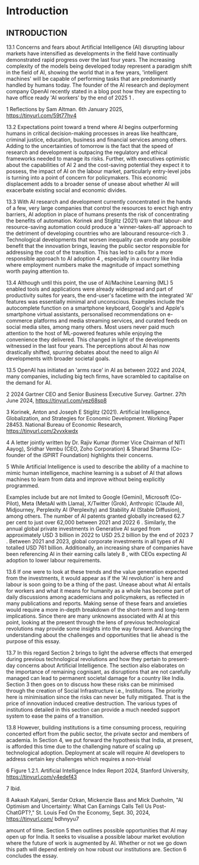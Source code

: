 # Introduction

## INTRODUCTION

13.1  Concerns and fears about Artificial Intelligence (AI) disrupting labour markets have intensified as developments in the field have continually demonstrated rapid progress over  the  last  four  years.  The  increasing  complexity  of  the  models  being  developed today represent a paradigm shift in the field of AI, showing the world that in a few years, 'intelligent machines' will be capable of performing tasks that are predominantly handled by humans today. The founder of the AI research and deployment company OpenAI recently stated in a blog post how they are expecting to have office ready 'AI workers' by the end of 2025 1 .

1   Reflections by Sam Altman. 6th January 2025, https://tinyurl.com/59t77hv4

13.2 Expectations  point  toward  a  trend  where  AI  begins  outperforming  humans  in critical decision-making processes in areas like healthcare, criminal justice, education, business and financial services among others. Adding to the uncertainties of tomorrow is the fact that the speed of research and development is outpacing the regulatory and ethical  frameworks  needed  to  manage  its  risks.  Further,  with  executives  optimistic about the capabilities of AI 2 and the cost-saving potential they expect it to possess, the impact of AI on the labour market, particularly entry-level jobs is turning into a point of concern for policymakers. This economic displacement adds to a broader sense of unease about whether AI will exacerbate existing social and economic divides.

13.3 With AI research and development currently concentrated in the hands of a few, very large companies that control the resources to erect high entry barriers, AI adoption in place of humans presents the risk of concentrating the benefits of automation. Korinek and Stiglitz (2021) warn that labour- and resource-saving automation could produce a 'winner-takes-all' approach to the detriment of developing countries who are labourand  resource-rich 3 .  Technological  developments  that  worsen  inequality  can  erode any possible benefit that the innovation brings, leaving the public sector responsible for addressing the cost of the transition. This has led to calls for a more responsible approach to AI adoption 4 , especially in a country like India where employment numbers make the magnitude of impact something worth paying attention to.

13.4 Although until this point, the use of AI/Machine Learning (ML) 5  enabled tools and applications  were  already  widespread  and  part  of  productivity  suites  for  years, the end-user's facetime with the integrated 'AI' features was essentially minimal and unconscious. Examples include the autocomplete function on a smartphone keyboard, Google's  and  Apple's  smartphone  virtual  assistants,  personalised  recommendations on e-commerce platforms and media streaming services, and curated feeds on social media sites, among many others. Most users never paid much attention to the host of ML-powered features while enjoying the convenience they delivered. This changed in light of the developments witnessed in the last four years. The perceptions about AI has now drastically shifted, spurring debates about the need to align AI developments with broader societal goals.

13.5  OpenAI  has  initiated  an  'arms  race'  in  AI  as  between  2022  and  2024,  many companies, including big tech firms, have scrambled to capitalise on the demand for AI.

2  2024 Gartner CEO and Senior Business Executive Survey. Gartner. 27th June 2024, https://tinyurl.com/yez68sp8

3  Korinek, Anton and Joseph E Stiglitz (2021). Artificial Intelligence, Globalization, and Strategies for Economic Development. Working Paper 28453. National Bureau of Economic Research, https://tinyurl.com/2vvxkwdx

4  A letter jointly written by Dr. Rajiv Kumar (former Vice Chairman of NITI Aayog), Sridhar Vembu (CEO, Zoho Corporation) &amp; Sharad Sharma (Co-founder of the iSPIRT Foundation) highlights their concerns.

5  While Artificial Intelligence is used to describe the ability of a machine to mimic human intelligence, machine learning is a subset of AI that allows machines to learn from data and improve without being explicitly programmed.

Examples include but are not limited to Google (Gemini), Microsoft (Co-Pilot), Meta (MetaAI with Llama), X/Twitter (Grok), Anthropic (Claude AI), Midjourney, Perplexity AI (Perplexity) and Stability AI (Stable Diffusion), among others. The number of AI patents granted globally increased 62.7 per cent to just over 62,000 between 2021 and 2022 6 . Similarly, the annual global private investments in Generative AI surged from approximately USD 3 billion in 2022 to USD 25.2 billion by the end of 2023 7 . Between 2021 and 2023, global corporate investments in all types of AI totalled USD 761 billion. Additionally, an increasing share of companies have been referencing AI in their earning calls lately 8 , with CEOs expecting AI adoption to lower labour requirements.

13.6 If one were to look at these trends and the value generation expected from the investments, it would appear as if the 'AI revolution' is here and labour is soon going to be a thing of the past. Unease about what AI entails for workers and what it means for humanity as a whole has become part of daily discussions among academicians and policymakers, as reflected in many publications and reports. Making sense of these fears and anxieties would require a more in-depth breakdown of the short-term and long-term  implications.  Since  there  are  many  unknowns  associated  with  AI  at  this point, looking at the present through the lens of previous technological revolutions may provide some insights into the way forward. Advancing the understanding about the challenges and opportunities that lie ahead is the purpose of this essay.

13.7  In this regard Section 2 brings to light the adverse effects that emerged during previous technological revolutions and how they pertain to present-day concerns about Artificial  Intelligence.  The  section  also  elaborates  on  the  importance  of  remaining cognisant, as disruptions that are not carefully managed can lead to permanent societal damage for a country like India. Section 3 then goes on to discuss how these risks can be minimised through the creation of Social Infrastructure i.e., Institutions. The priority here is minimisation since the risks can never be fully mitigated. That is the price of innovation induced creative destruction. The various types of institutions detailed in this section can provide a much needed support system to ease the pains of a transition.

13.8 However, building institutions is a time consuming process, requiring concerted effort from the public sector, the private sector and members of academia. In Section 4, we put forward the hypothesis that India, at present, is afforded this time due to the challenging nature of scaling up technological adoption. Deployment at scale will require AI developers to address certain key challenges which requires a non-trivial

6  Figure 1.2.1. Artificial Intelligence Index Report 2024, Stanford University, https://tinyurl.com/y4edef43

7   Ibid.

8  Aakash Kalyani, Serdar Ozkan, Mickenzie Bass and Mick Dueholm, "AI Optimism and Uncertainty: What Can Earnings Calls Tell Us Post-ChatGPT?," St. Louis Fed On the Economy, Sept. 30, 2024, https://tinyurl.com/ bdhnyyu7

amount of time. Section 5 then outlines possible opportunities that AI may open up for India. It seeks to visualise a possible labour market evolution where the future of work is augmented by AI. Whether or not we go down this path will depend entirely on how robust our institutions are. Section 6 concludes the essay.